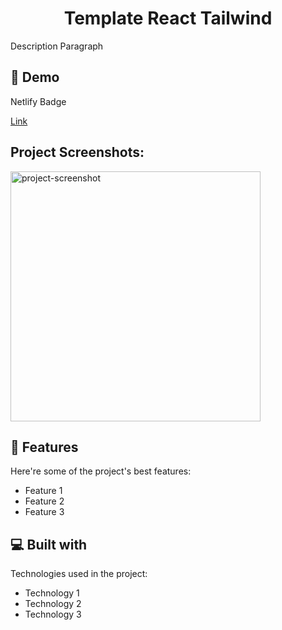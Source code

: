 <h1 align="center" id="title">Template React Tailwind</h1>

<p id="description">Description Paragraph</p>

<h2>🚀 Demo</h2>

Netlify Badge

[Link](Link)

<h2>Project Screenshots:</h2>

<img src="screenshot.png" alt="project-screenshot" width="400" height="auto">

  
  
<h2>🧐 Features</h2>

Here're some of the project's best features:

*   Feature 1
*   Feature 2
*   Feature 3

  
  
<h2>💻 Built with</h2>

Technologies used in the project:

*   Technology 1
*   Technology 2
*   Technology 3

